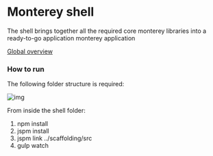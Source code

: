 # Monterey shell
The shell brings together all the required core monterey libraries into a ready-to-go application monterey application

[Global overview](https://github.com/monterey-framework/framework/blob/master/README.md)

### How to run
The following folder structure is required:

![img](http://i.imgur.com/ZBeDtdf.png)

From inside the shell folder:

1. npm install
2. jspm install
3. jspm link ../scaffolding/src
4. gulp watch
